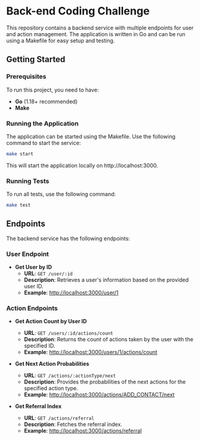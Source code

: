 # Back-end Coding Challenge

This repository contains a backend service with multiple endpoints for user and action management. The application is written in Go and can be run using a Makefile for easy setup and testing.

## Getting Started

### Prerequisites

To run this project, you need to have:

- **Go** (1.18+ recommended)
- **Make**

### Running the Application

The application can be started using the Makefile. Use the following command to start the service:

```bash
make start
```

This will start the application locally on http://localhost:3000.


###  Running Tests

To run all tests, use the following command:

```bash
make test
```

## Endpoints

The backend service has the following endpoints:

### User Endpoint

- **Get User by ID**
  - **URL**: `GET /user/:id`
  - **Description**: Retrieves a user's information based on the provided user ID.
  - **Example**: [http://localhost:3000/user/1](http://localhost:3000/user/1)

### Action Endpoints

- **Get Action Count by User ID**
  - **URL**: `GET /users/:id/actions/count`
  - **Description**: Returns the count of actions taken by the user with the specified ID.
  - **Example**: [http://localhost:3000/users/1/actions/count](http://localhost:3000/users/1/actions/count)

- **Get Next Action Probabilities**
  - **URL**: `GET /actions/:actionType/next`
  - **Description**: Provides the probabilities of the next actions for the specified action type.
  - **Example**: [http://localhost:3000/actions/ADD_CONTACT/next](http://localhost:3000/actions/ADD_CONTACT/next)

- **Get Referral Index**
  - **URL**: `GET /actions/referral`
  - **Description**: Fetches the referral index.
  - **Example**: [http://localhost:3000/actions/referral](http://localhost:3000/actions/referral)
